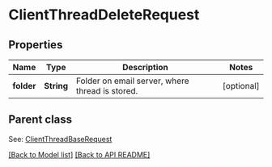 
# ClientThreadDeleteRequest
## Properties
Name | Type | Description | Notes
------------ | ------------- | ------------- | -------------
**folder** | **String** | Folder on email server, where thread is stored.              |  [optional]


## Parent class

See: [ClientThreadBaseRequest](ClientThreadBaseRequest.md)

[[Back to Model list]](Models.md) [[Back to API README]](README.md)

